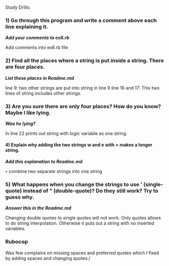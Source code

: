 Study Drills:

### 1) Go through this program and write a comment above each line explaining it.
___Add your comments to ex6.rb___

Add comments into ex6.rb file

### 2) Find all the places where a string is put inside a string. There are four places.
___List these places in Readme.md___

line 9: two other strings are put into string in line 9
line 16 and 17: This two lines of string includes other strings.

### 3) Are you sure there are only four places? How do you know? Maybe I like lying.
___Was he lying?___

In line 22 prints out string with logic variable as one string.

#### 4) Explain why adding the two strings w and e with + makes a longer string.
___Add this explanation to Readme.md___

```+``` combine two separate strings into one string

### 5) What happens when you change the strings to use ' (single-quote) instead of " (double-quote)? Do they still work? Try to guess why.
___Answer this in the Readme.md___

Changing double quotes to single quotes will not work. Only quotes allows to do string interpolation. Otherwise it puts out a string with no inserted variables.

### Rubocop

Was few complains on missing spaces and preferred quotes which I fixed by adding spaces and changing quotes./
